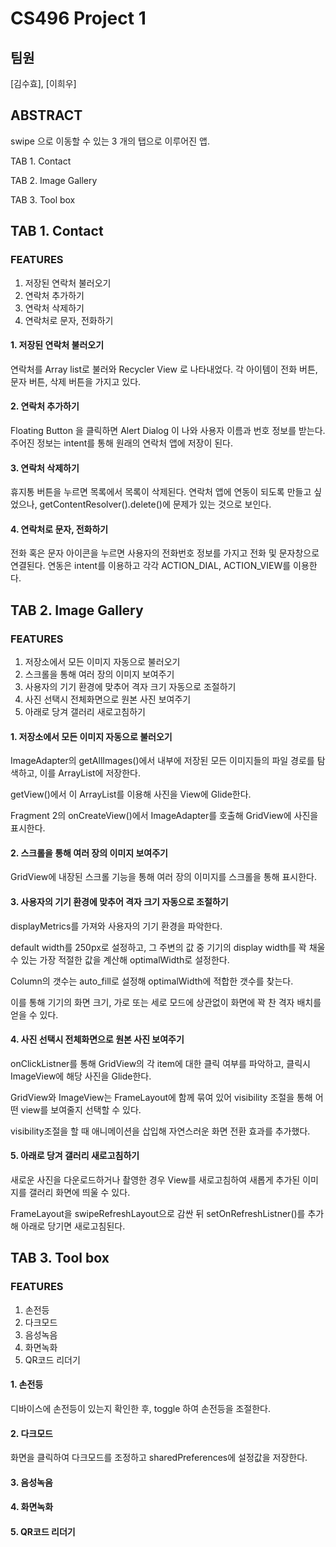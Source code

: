 # CS496 Project 1

## 팀원
[김수효], [이희우]

## ABSTRACT
swipe 으로 이동할 수 있는 3 개의 탭으로 이루어진 앱.

TAB 1. Contact

TAB 2. Image Gallery

TAB 3. Tool box

## TAB 1. Contact

### FEATURES
1. 저장된 연락처 불러오기
2. 연락처 추가하기
3. 연락처 삭제하기
4. 연락처로 문자, 전화하기 

#### 1. 저장된 연락처 불러오기
연락처를 Array list로 불러와 Recycler View 로 나타내었다. 각 아이템이 전화 버튼, 문자 버튼, 삭제 버튼을 가지고 있다. 
#### 2. 연락처 추가하기
Floating Button 을 클릭하면 Alert Dialog 이 나와 사용자 이름과 번호 정보를 받는다. 주어진 정보는 intent를 통해 원래의 연락처 앱에 저장이 된다. 
#### 3. 연락처 삭제하기
휴지통 버튼을 누르면 목록에서 목록이 삭제된다. 연락처 앱에 연동이 되도록 만들고 싶었으나, getContentResolver().delete()에 문제가 있는 것으로 보인다. 
#### 4. 연락처로 문자, 전화하기 
전화 혹은 문자 아이콘을 누르면 사용자의 전화번호 정보를 가지고 전화 및 문자창으로 연결된다. 연동은 intent를 이용하고 각각 ACTION_DIAL, ACTION_VIEW를 이용한다. 
## TAB 2. Image Gallery

### FEATURES
1. 저장소에서 모든 이미지 자동으로 불러오기
2. 스크롤을 통해 여러 장의 이미지 보여주기
3. 사용자의 기기 환경에 맞추어 격자 크기 자동으로 조절하기
4. 사진 선택시 전체화면으로 원본 사진 보여주기
5. 아래로 당겨 갤러리 새로고침하기

#### 1. 저장소에서 모든 이미지 자동으로 불러오기
ImageAdapter의 getAllImages()에서 내부에 저장된 모든 이미지들의 파일 경로를 탐색하고, 이를 ArrayList에 저장한다.

getView()에서 이 ArrayList를 이용해 사진을 View에 Glide한다.

Fragment 2의 onCreateView()에서 ImageAdapter를 호출해 GridView에 사진을 표시한다.

#### 2. 스크롤을 통해 여러 장의 이미지 보여주기
GridView에 내장된 스크롤 기능을 통해 여러 장의 이미지를 스크롤을 통해 표시한다.

#### 3. 사용자의 기기 환경에 맞추어 격자 크기 자동으로 조절하기
displayMetrics를 가져와 사용자의 기기 환경을 파악한다.

default width를 250px로 설정하고, 그 주변의 값 중 기기의 display width를 꽉 채울 수 있는 가장 적절한 값을 계산해 optimalWidth로 설정한다.

Column의 갯수는 auto_fill로 설정해 optimalWidth에 적합한 갯수를 찾는다.

이를 통해 기기의 화면 크기, 가로 또는 세로 모드에 상관없이 화면에 꽉 찬 격자 배치를 얻을 수 있다.

#### 4. 사진 선택시 전체화면으로 원본 사진 보여주기
onClickListner를 통해 GridView의 각 item에 대한 클릭 여부를 파악하고, 클릭시 ImageView에 해당 사진을 Glide한다.

GridView와 ImageView는 FrameLayout에 함께 묶여 있어 visibility 조절을 통해 어떤 view를 보여줄지 선택할 수 있다.

visibility조절을 할 때 애니메이션을 삽입해 자연스러운 화면 전환 효과를 추가했다.

#### 5. 아래로 당겨 갤러리 새로고침하기
새로운 사진을 다운로드하거나 촬영한 경우 View를 새로고침하여 새롭게 추가된 이미지를 갤러리 화면에 띄울 수 있다.

FrameLayout을 swipeRefreshLayout으로 감싼 뒤 setOnRefreshListner()를 추가해 아래로 당기면 새로고침된다.

## TAB 3. Tool box

### FEATURES
1. 손전등 
2. 다크모드
3. 음성녹음
4. 화면녹화
5. QR코드 리더기 

#### 1. 손전등 
디바이스에 손전등이 있는지 확인한 후, toggle 하여 손전등을 조절한다. 
#### 2. 다크모드
화면을 클릭하여 다크모드를 조정하고 
sharedPreferences에 설정값을 저장한다. 
#### 3. 음성녹음
#### 4. 화면녹화
#### 5. QR코드 리더기 
